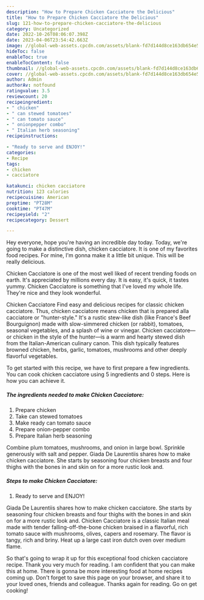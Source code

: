 ```yaml
---
description: "How to Prepare Chicken Cacciatore the Delicious"
title: "How to Prepare Chicken Cacciatore the Delicious"
slug: 121-how-to-prepare-chicken-cacciatore-the-delicious
category: Uncategorized
date: 2022-10-26T08:06:07.398Z
date: 2023-04-06T23:54:42.663Z
image: //global-web-assets.cpcdn.com/assets/blank-fd7d144d8ce163db654e5a02c40b08a2775adb7897d16e4062681dc7e1b2800f.png
hideToc: false
enableToc: true
enableTocContent: false
thumbnail: //global-web-assets.cpcdn.com/assets/blank-fd7d144d8ce163db654e5a02c40b08a2775adb7897d16e4062681dc7e1b2800f.png
cover: //global-web-assets.cpcdn.com/assets/blank-fd7d144d8ce163db654e5a02c40b08a2775adb7897d16e4062681dc7e1b2800f.png
author: Admin
authorAv: notfound
ratingvalue: 3.5
reviewcount: 20
recipeingredient:
- " chicken"
- " can stewed tomatoes"
- " can tomato sauce"
- " onionpepper combo"
- " Italian herb seasoning"
recipeinstructions:

- "Ready to serve and ENJOY!"
categories:
- Recipe
tags:
- chicken
- cacciatore

katakunci: chicken cacciatore 
nutrition: 123 calories
recipecuisine: American
preptime: "PT28M"
cooktime: "PT47M"
recipeyield: "2"
recipecategory: Dessert

---
```



Hey everyone, hope you're having an incredible day today. Today, we're going to make a distinctive dish, chicken cacciatore. It is one of my favorites food recipes. For mine, I'm gonna make it a little bit unique. This will be really delicious.

Chicken Cacciatore is one of the most well liked of recent trending foods on earth. It's appreciated by millions every day. It is easy, it's quick, it tastes yummy. Chicken Cacciatore is something that I've loved my whole life. They're nice and they look wonderful.

Chicken Cacciatore Find easy and delicious recipes for classic chicken cacciatore. Thus, chicken cacciatore means chicken that is prepared alla cacciatore or &#34;hunter-style.&#34; It&#39;s a rustic stew-like dish (like France&#39;s Beef Bourguignon) made with slow-simmered chicken (or rabbit), tomatoes, seasonal vegetables, and a splash of wine or vinegar. Chicken cacciatore—or chicken in the style of the hunter—is a warm and hearty stewed dish from the Italian-American culinary canon. This dish typically features browned chicken, herbs, garlic, tomatoes, mushrooms and other deeply flavorful vegetables.


To get started with this recipe, we have to first prepare a few ingredients. You can cook chicken cacciatore using 5 ingredients and 0 steps. Here is how you can achieve it.

<!--inarticleads1-->

##### The ingredients needed to make Chicken Cacciatore:

1. Prepare  chicken
1. Take  can stewed tomatoes
1. Make ready  can tomato sauce
1. Prepare  onion-pepper combo
1. Prepare  Italian herb seasoning


Combine plum tomatoes, mushrooms, and onion in large bowl. Sprinkle generously with salt and pepper. Giada De Laurentiis shares how to make chicken cacciatore. She starts by seasoning four chicken breasts and four thighs with the bones in and skin on for a more rustic look and. 

<!--inarticleads2-->

##### Steps to make Chicken Cacciatore:


1. Ready to serve and ENJOY!

Giada De Laurentiis shares how to make chicken cacciatore. She starts by seasoning four chicken breasts and four thighs with the bones in and skin on for a more rustic look and. Chicken Cacciatore is a classic Italian meal made with tender falling-off-the-bone chicken braised in a flavorful, rich tomato sauce with mushrooms, olives, capers and rosemary. The flavor is tangy, rich and briny. Heat up a large cast iron dutch oven over medium flame. 

So that's going to wrap it up for this exceptional food chicken cacciatore recipe. Thank you very much for reading. I am confident that you can make this at home. There is gonna be more interesting food at home recipes coming up. Don't forget to save this page on your browser, and share it to your loved ones, friends and colleague. Thanks again for reading. Go on get cooking!
